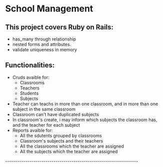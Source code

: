 School Management
==========================

<h2>This project covers Ruby on Rails:</h2> 
<ul>
  <li>has_many through relationship</li>
  <li>nested forms and attributes.</li>
  <li>validate uniqueness in memory</li>
</ul>

<h2>Functionalities:</h2>
<ul>
  <li>
    Cruds avaible for:
    <ul>
      <li>Classrooms</li>
      <li>Teachers</li>
      <li>Students</li>
      <li>Subjects</li>
    </ul>
  </li>
  <li>Teacher can teachs in more than one classroom, and in more than one subject in the same classroom</li>
  <li>Classroom can't have duplicated subjects</li>
  <li>In classroom's create, i may inform which subjects the classroom has, and the teacher for each subject</li>
  <li>
    Reports avaible for:
    <ul>
      <li>All the sdutents grouped by classrooms</li>
      <li>Classroom's subjects and their teachers</li>
      <li>All the classrooms which the teacher are assigned</li>
      <li>All the subjects which the teacher are assigned</li>
    </ul>
  </li>  
</ul>
------------------------------------------------------------------
